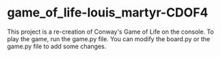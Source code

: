 # game_of_life-louis_martyr-CDOF4

This project is a re-creation of Conway's Game of Life on the console.
To play the game, run the game.py file.
You can modify the board.py or the game.py file to add some changes.
